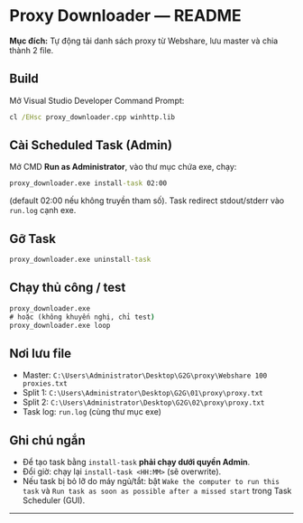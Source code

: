 ﻿# Proxy Downloader — README

**Mục đích:** Tự động tải danh sách proxy từ Webshare, lưu master và chia thành 2 file.

## Build
Mở Visual Studio Developer Command Prompt:
```cmd
cl /EHsc proxy_downloader.cpp winhttp.lib
```

## Cài Scheduled Task (Admin)
Mở CMD **Run as Administrator**, vào thư mục chứa exe, chạy:
```cmd
proxy_downloader.exe install-task 02:00
```
(default 02:00 nếu không truyền tham số). Task redirect stdout/stderr vào `run.log` cạnh exe.

## Gỡ Task
```cmd
proxy_downloader.exe uninstall-task
```

## Chạy thủ công / test
```cmd
proxy_downloader.exe
# hoặc (không khuyến nghị, chỉ test)
proxy_downloader.exe loop
```

## Nơi lưu file
- Master: `C:\Users\Administrator\Desktop\G2G\proxy\Webshare 100 proxies.txt`  
- Split 1: `C:\Users\Administrator\Desktop\G2G\01\proxy\proxy.txt`  
- Split 2: `C:\Users\Administrator\Desktop\G2G\02\proxy\proxy.txt`  
- Task log: `run.log` (cùng thư mục exe)

## Ghi chú ngắn
- Để tạo task bằng `install-task` **phải chạy dưới quyền Admin**.  
- Đổi giờ: chạy lại `install-task <HH:MM>` (sẽ overwrite).  
- Nếu task bị bỏ lỡ do máy ngủ/tắt: bật `Wake the computer to run this task` và `Run task as soon as possible after a missed start` trong Task Scheduler (GUI).

---
